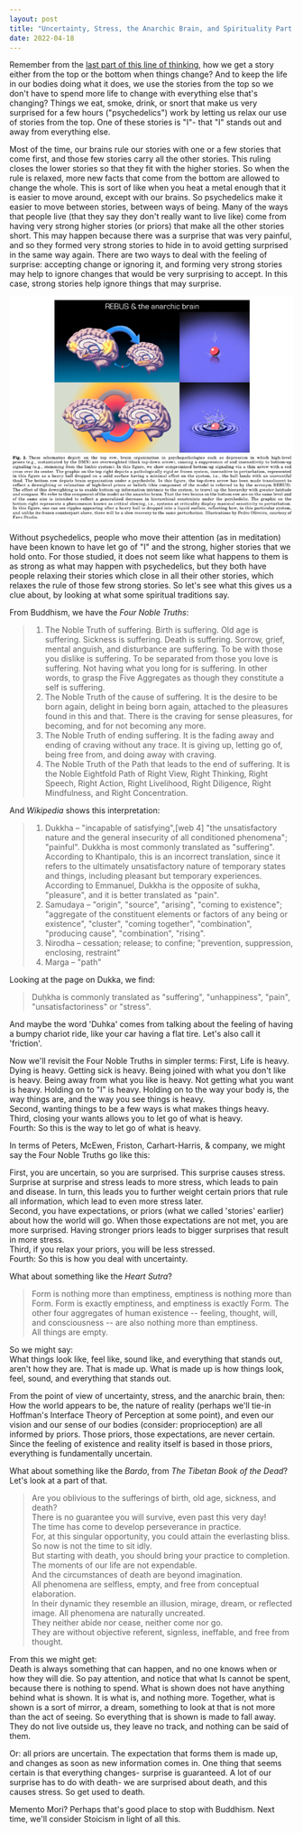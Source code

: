 ```yaml
---
layout: post
title: "Uncertainty, Stress, the Anarchic Brain, and Spirituality Part II: Psychedelics & Buddhism"
date: 2022-04-18
---
```


Remember from the [last part of this line of thinking](https://raydoraisamy.com/blog/2021/10/02/uncertainty-stress-spirituality), how we get a story either from the top or the bottom when things change? And to keep the life in our bodies doing what it does, we use the stories from the top so we don't have to spend more life to change with everything else that's changing? Things we eat, smoke, drink, or snort that make us very surprised for a few hours ("psychedelics") work by letting us relax our use of stories from the top. One of these stories is "I"- that "I" stands out and away from everything else.  

Most of the time, our brains rule our stories with one or a few stories that come first, and those few stories carry all the other stories. This ruling closes the lower stories so that they fit with the higher stories. So when the rule is relaxed, more new facts that come from the bottom are allowed to change the whole. This is sort of like when you heat a metal enough that it is easier to move around, except with our brains. So psychedelics make it easier to move between stories, between ways of being. Many of the ways that people live (that they say they don't really want to live like) come from having very strong higher stories (or priors) that make all the other stories short. This may happen because there was a surprise that was very painful, and so they formed very strong stories to hide in to avoid getting surprised in the same way again. There are two ways to deal with the feeling of surprise: accepting change or ignoring it, and forming very strong stories may help to ignore changes that would be very surprising to accept. In this case, strong stories help ignore things that may surprise.   

![REBUS](https://github.com/ray-dorai/ray-dorai.github.io/blob/master/assets/rebus_anarchic_brain.png?raw=true)

Without psychedelics, people who move their attention (as in meditation) have been known to have let go of "I" and the strong, higher stories that we hold onto. For those studied, it does not seem like what happens to them is as strong as what may happen with psychedelics, but they both have people relaxing their stories which close in all their other stories, which relaxes the rule of those few strong stories. So let's see what this gives us a clue about, by looking at what some spiritual traditions say. 

From Buddhism, we have the _Four Noble Truths_:

> 1. The Noble Truth of suffering. Birth is suffering. Old age is suffering. Sickness is suffering. Death is suffering. Sorrow, grief, mental anguish, and disturbance are suffering. To be with those you dislike is suffering. To be separated from those you love is suffering. Not having what you long for is suffering. In other words, to grasp the Five Aggregates as though they constitute a self is suffering.     
> 2. The Noble Truth of the cause of suffering. It is the desire to be born again, delight in being born again, attached to the pleasures found in this and that. There is the craving for sense pleasures, for becoming, and for not becoming any more.      
> 3. The Noble Truth of ending suffering. It is the fading away and ending of craving without any trace. It is giving up, letting go of, being free from, and doing away with craving.      
> 4. The Noble Truth of the Path that leads to the end of suffering. It is the Noble Eightfold Path of Right View, Right Thinking, Right Speech, Right Action, Right Livelihood, Right Diligence, Right Mindfulness, and Right Concentration.     


And _Wikipedia_ shows this interpretation:

> 1. Dukkha – "incapable of satisfying",[web 4] "the unsatisfactory nature and the general insecurity of all conditioned phenomena"; "painful". Dukkha is most commonly translated as "suffering". According to Khantipalo, this is an incorrect translation, since it refers to the ultimately unsatisfactory nature of temporary states and things, including pleasant but temporary experiences. According to Emmanuel, Dukkha is the opposite of sukha, "pleasure", and it is better translated as "pain".  
> 2. Samudaya – "origin", "source", "arising", "coming to existence";
"aggregate of the constituent elements or factors of any being or existence", "cluster", "coming together", "combination", "producing cause", "combination", "rising".  
> 3. Nirodha – cessation; release; to confine; "prevention, suppression, enclosing, restraint"  
> 4. Marga – "path"  

Looking at the page on Dukka, we find:

> Duḥkha is commonly translated as "suffering", "unhappiness", "pain", "unsatisfactoriness" or "stress".


And maybe the word 'Duhka' comes from talking about the feeling of having a bumpy chariot ride, like your car having a flat tire. Let's also call it 'friction'.  

Now we'll revisit the Four Noble Truths in simpler terms:
  First, Life is heavy. Dying is heavy. Getting sick is heavy. Being joined with what you don't like is heavy. Being away from what you like is heavy. Not getting what you want is heavy. Holding on to "I" is heavy. Holding on to the way your body is, the way things are, and the way you see things is heavy.  
  Second, wanting things to be a few ways is what makes things heavy.   
  Third, closing your wants allows you to let go of what is heavy.  
  Fourth: So this is the way to let go of what is heavy.  

In terms of Peters, McEwen, Friston, Carhart-Harris, & company, we might say the Four Noble Truths go like this:  

  First, you are uncertain, so you are surprised. This surprise causes stress. Surprise at surprise and stress leads to more stress, which leads to pain and disease. In turn, this leads you to further weight certain priors that rule all information, which lead to even more stress later.  
  Second, you have expectations, or priors (what we called 'stories' earlier) about how the world will go. When those expectations are not met, you are more surprised. Having stronger priors leads to bigger surprises that result in more stress.  
  Third, if you relax your priors, you will be less stressed.  
  Fourth: So this is how you deal with uncertainty.

What about something like the _Heart Sutra_? 

> Form is nothing more than emptiness, emptiness is nothing more than Form. Form is exactly emptiness, and emptiness is exactly Form. The other four aggregates of human existence -- feeling, thought, will, and consciousness -- are also nothing more than emptiness.  
> All things are empty.  

So we might say:  
What things look like, feel like, sound like, and everything that stands out, aren't how they are. That is made up. What is made up is how things look, feel, sound, and everything that stands out.  

From the point of view of uncertainty, stress, and the anarchic brain, then: 
How the world appears to be, the nature of reality (perhaps we'll tie-in Hoffman's Interface Theory of Perception at some point), and even our vision and our sense of our bodies (consider: proprioception) are all informed by priors. Those priors, those expectations, are never certain. Since the feeling of existence and reality itself is based in those priors, everything is fundamentally uncertain.  

What about something like the _Bardo_, from _The Tibetan Book of the Dead_? Let's look at a part of that.

> Are you oblivious to the sufferings of birth, old age, sickness, and death?  
> There is no guarantee you will survive, even past this very day!  
> The time has come to develop perseverance in practice.  
> For, at this singular opportunity, you could attain the everlasting bliss.  
> So now is not the time to sit idly.  
> But starting with death, you should bring your practice to completion.  
> The moments of our life are not expendable.  
> And the circumstances of death are beyond imagination.  
> All phenomena are selfless, empty, and free from conceptual elaboration.  
> In their dynamic they resemble an illusion, mirage, dream, or reflected image.
> All phenomena are naturally uncreated.  
> They neither abide nor cease, neither come nor go.  
> They are without objective referent, signless, ineffable, and free from thought.  

From this we might get:  
 Death is always something that can happen, and no one knows when or how they will die. So pay attention, and notice that what Is cannot be spent, because there is nothing to spend. What is shown does not have anything behind what is shown. It is what is, and nothing more. Together, what is shown is a sort of mirror, a dream, something to look at that is not more than the act of seeing. So everything that is shown is made to fall away. They do not live outside us, they leave no track, and nothing can be said of them.  

Or: all priors are uncertain. The expectation that forms them is made up, and changes as soon as new information comes in. One thing that seems certain is that everything changes- surprise is guaranteed. A lot of our surprise has to do with death- we are surprised about death, and this causes stress. So get used to death.  

Memento Mori? Perhaps that's good place to stop with Buddhism. Next time, we'll consider Stoicism in light of all this.
